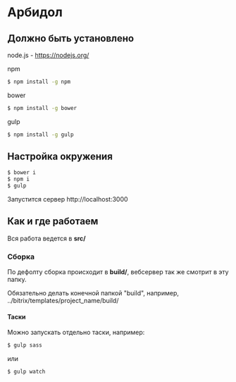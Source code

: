 # Арбидол

## Должно быть установлено

node.js - https://nodejs.org/

npm

```bash
$ npm install -g npm
```

bower

```bash
$ npm install -g bower
```

gulp

```bash
$ npm install -g gulp
```

## Настройка окружения

```bash
$ bower i
$ npm i
$ gulp
```
Запустится сервер http://localhost:3000

## Как и где работаем

Вся работа ведется в **src/**

### Сборка

По дефолту сборка происходит в **build/**, вебсервер так же смотрит в эту папку.

Обязательно делать конечной папкой "build", например, ../bitrix/templates/project_name/build/

#### Таски

Можно запускать отдельно таски, например:

```bash
$ gulp sass
```

или

```bash
$ gulp watch
```
